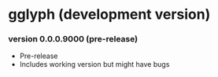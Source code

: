 # gglyph (development version)

### version 0.0.0.9000 (pre-release)

* Pre-release
* Includes working version but might have bugs
